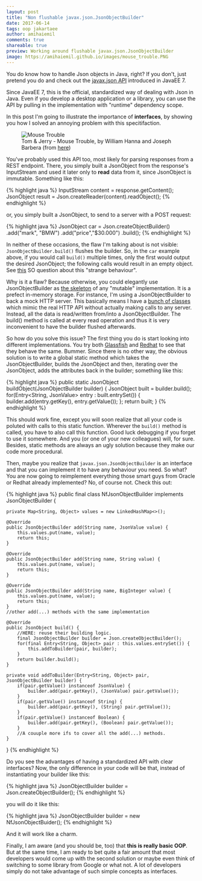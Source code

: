 ```yaml
---
layout: post
title: "Non flushable javax.json.JsonObjectBuilder"
date: 2017-06-14
tags: oop jakartaee
author: amihaiemil
comments: true
shareable: true
preview: Working around flushable javax.json.JsonObjectBuilder
image: https://amihaiemil.github.io/images/mouse_trouble.PNG
---
```


You do know how to handle Json objects in Java, right? If you don't, just pretend you do and
check out the [javax.json API](https://docs.oracle.com/javaee/7/api/javax/json/package-frame.html) introduced
in JavaEE 7.

Since JavaEE 7, this is the official, standardized way of dealing with Json in Java. Even if you develop a desktop
application or a library, you can use the API by pulling in the implementation with "runtime" dependency scope.

In this post I'm going to illustrate the importance of <b>interfaces</b>, by showing you how I solved an annoying problem
with this specitifaction.

<figure class="articleimg">
 <img src="{{page.image}}" alt="Mouse Trouble">
 <figcaption>
 Tom & Jerry - Mouse Trouble, by  William Hanna and Joseph Barbera (from <a target="\_blank" href="http://tomandjerrycaps.blogspot.co.at/">here</a>)
 </figcaption>
</figure>

You've probably used this API too, most likely for parsing responses from a REST endpoint. There, you simply built a JsonObject
from the response's InputStream and used it later only to <b>read</b> data from it, since JsonObject is immutable. Something like this:

{% highlight java %}
InputStream content = response.getContent();
JsonObject result = Json.createReader(content).readObject();
{% endhighlight %}

or, you simply built a JsonObject, to send to a server with a POST request:

{% highlight java %}
JsonObject car = Json.createObjectBuilder()
                     .add("mark", "BMW")
                     .add("price","$30.000")
                     .build();
{% endhighlight %}

In neither of these occasions, the flaw I'm talking about is not visible: ``JsonObjectBuilder.build()`` flushes the builder.
So, in the ``car`` example above, if you would call ``build()`` multiple times, only the first would output the desired JsonObject; the following calls
would result in an empty object. See [this](https://stackoverflow.com/questions/35187129/javax-json-strange-behavior) SO question about this "strange behaviour".

Why is it a flaw? Because otherwise, you could elegantly use JsonObjectBuilder as [the skeleton](https://amihaiemil.github.io/2017/09/01/data-should-be-animated-not-represented.html) of any "mutable" implementation. It is a prefect in-memory storage.
For instance, I'm using a JsonObjectBuilder to back a mock HTTP server. This basically means I have a [bunch of classes](https://github.com/decorators-squad/versioneye-api/blob/master/src/main/java/com/amihaiemil/versioneye/MkVersionEye.java) which mimic the real
HTTP API without actually making calls to any server. Instead, all the data is read/written from/into a JsonObjectBuilder. The build() method is called at every
read operation and thus it is very inconvenient to have the builder flushed afterwards.

So how do you solve this issue? The first thing you do is start looking into different implementations. You try both [Glassfish](https://mvnrepository.com/artifact/org.glassfish/javax.json)
and [Redhat](https://mvnrepository.com/artifact/org.jboss.resteasy/resteasy-json-p-provider/3.1.3.Final) to see that they behave the same. Bummer.
Since there is no other way, the obvious solution is to write a global static method which takes the JsonObjectBuilder, builds the JsonObject and then, iterating over the JsonObject, adds the attributes back in the builder; something like this:

{% highlight java %}
public static JsonObject buildObject(JsonObjectBuilder builder) {
    JsonObject built = builder.build();
    for(Entry<String, JsonValue> entry : built.entrySet()) {
      builder.add(entry.getKey(), entry.getValue());
    };
    return built;
}
{% endhighlight %}

This should work fine, except you will soon realize that all your code is poluted with calls to this static function. Wherever the ``build()`` method is called, you have to also call this function. Good luck debugging if you forget to use it somewhere. And you (or one of your new colleagues) will, for sure. Besides, static methods are always an ugly solution because they
make our code more procedural.

Then, maybe you realize that ``javax.json.JsonObjectBuilder`` is an interface and that you can implement it to have any behaviour you need.
So what? You are now going to reimplement everything those smart guys from Oracle or Redhat already implemented? No, of course not. Check this out:

{% highlight java %}
public final class NfJsonObjectBuilder implements JsonObjectBuilder {

    private Map<String, Object> values = new LinkedHashMap<>();

    @Override
    public JsonObjectBuilder add(String name, JsonValue value) {
        this.values.put(name, value);
        return this;
    }

    @Override
    public JsonObjectBuilder add(String name, String value) {
        this.values.put(name, value);
        return this;
    }

    @Override
    public JsonObjectBuilder add(String name, BigInteger value) {
        this.values.put(name, value);
        return this;
    }
    //other add(...) methods with the same implementation

    @Override
    public JsonObject build() {
        //HERE: reuse their building logic.
        final JsonObjectBuilder builder = Json.createObjectBuilder();
        for(final Entry<String, Object> pair : this.values.entrySet()) {
            this.addToBuilder(pair, builder);
        }
        return builder.build();
    }

    private void addToBuilder(Entry<String, Object> pair, JsonObjectBuilder builder) {
        if(pair.getValue() instanceof JsonValue) {
            builder.add(pair.getKey(), (JsonValue) pair.getValue());
        }
        if(pair.getValue() instanceof String) {
            builder.add(pair.getKey(), (String) pair.getValue());
        }
        if(pair.getValue() instanceof Boolean) {
            builder.add(pair.getKey(), (Boolean) pair.getValue());
        }
        //A couuple more ifs to cover all the add(...) methods.
    }
}
{% endhighlight %}

Do you see the advantages of having a standardized API with clear interfaces?
Now, the only difference in your code will be that, instead of instantiating your builder like this:

{% highlight java %}
JsonObjectBuilder builder = Json.createObjectBuilder();
{% endhighlight %}

you will do it like this:

{% highlight java %}
JsonObjectBuilder builder = new NfJsonObjectBuider();
{% endhighlight %}

And it will work like a charm.

Finally, I am aware (and you should be, too) that **this is really basic OOP**. But at the same time, I am ready to bet
quite a fair amount that most developers would come up with the second solution or maybe even think of switching to some library
from Google or what not. A lot of developers simply do not take advantage of such simple concepts as interfaces.
